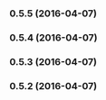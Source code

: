 ### 0.5.5 (2016-04-07)


### 0.5.4 (2016-04-07)


### 0.5.3 (2016-04-07)


### 0.5.2 (2016-04-07)



